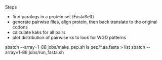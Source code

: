 Steps
* find paralogs in a protein set (FastaSelf)
* generate pairwise files, align protein, then back translate to the original codons
* calculate kaks for all pairs
* plot distribution of pairwise ks to look for WGD patterns

sbatch --array=1-88 jobs/make_pep.sh
ls pep/*.aa.fasta > list
sbatch --array=1-88 jobs/run_fasta.sh
